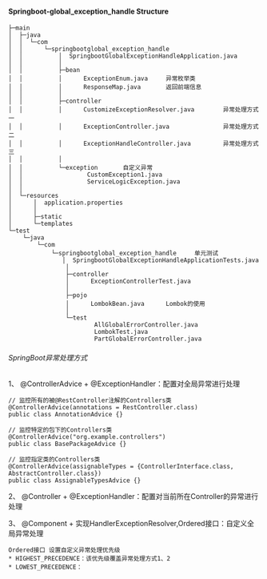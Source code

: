 #### Springboot-global_exception_handle Structure

    ├─main
    │  ├─java
    │  │  └─com
    │  │      └─springbootglobal_exception_handle
    │  │          │  SpringbootGlobalExceptionHandleApplication.java
    │  │          │
    │  │          ├─bean
    │  │          │      ExceptionEnum.java     异常枚举类
    │  │          │      ResponseMap.java       返回前端信息
    │  │          │
    │  │          ├─controller
    │  │          │      CustomizeExceptionResolver.java        异常处理方式一
    │  │          │      ExceptionController.java               异常处理方式二
    │  │          │      ExceptionHandleController.java         异常处理方式三
    │  │          │
    │  │          └─exception       自定义异常
    │  │                  CustomException1.java
    │  │                  ServiceLogicException.java
    │  │
    │  └─resources
    │      │  application.properties
    │      │
    │      ├─static
    │      └─templates
    └─test
        └─java
            └─com
                └─springbootglobal_exception_handle     单元测试
                   │  SpringbootGlobalExceptionHandleApplicationTests.java
                    │
                    ├─controller
                    │      ExceptionControllerTest.java
                    │
                    ├─pojo
                    │      LombokBean.java      Lombok的使用
                    │
                    └─test
                            AllGlobalErrorController.java       
                            LombokTest.java                     
                            PartGlobalErrorController.java      

###### SpringBoot异常处理方式
1、  @ControllerAdvice + @ExceptionHandler：配置对全局异常进行处理

    // 监控所有的被@RestController注解的Controllers类 
    @ControllerAdvice(annotations = RestController.class)
    public class AnnotationAdvice {}
    
    // 监控特定的包下的Controllers类
    @ControllerAdvice("org.example.controllers")
    public class BasePackageAdvice {}
    
    // 监控指定类的Controllers类
    @ControllerAdvice(assignableTypes = {ControllerInterface.class, AbstractController.class})
    public class AssignableTypesAdvice {}
    
2、  @Controller + @ExceptionHandler：配置对当前所在Controller的异常进行处理

3、  @Component + 实现HandlerExceptionResolver,Ordered接口：自定义全局异常处理
    
    Ordered接口 设置自定义异常处理优先级
    * HIGHEST_PRECEDENCE：该优先级覆盖异常处理方式1、2
    * LOWEST_PRECEDENCE：
    